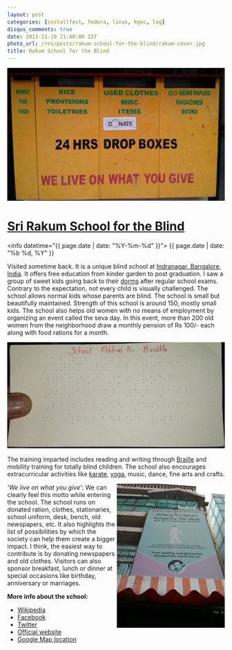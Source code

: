 ```yaml
---
layout: post
categories: [installfest, fedora, linux, kgec, lug]
disqus_comments: true
date: 2013-11-10 21:40:00 IST
photo_url: /res/posts/rakum-school-for-the-blind/rakum-cover.jpg
title: Rakum School for the Blind
---
```


![](/res/posts/rakum-school-for-the-blind/rakum.jpg)
# **[Sri Rakum School for the Blind](http://www.rakum.org/)**

<info datetime="{{ page.date | date: "%Y-%m-%d" }}">
  {{ page.date | date: "%b %d, %Y" }}
</info>

Visited sometime back. It is a unique blind school at [Indranagar, Bangalore, India](https://maps.google.com/maps?q=Rakum+Blind+School,+Bangalore,+Karnataka,+India&hl=en&sll=37.0625,-95.677068&sspn=46.409192,81.5625&oq=rakum+&t=m&z=17). It offers free education from kinder garden to post graduation. I saw a group of sweet kids going back to their [dorms](http://rakum.org/rakum_school/node/147) after regular school exams. Contrary to the expectation, not every child is visually challenged. The school allows normal kids whose parents are blind. The school is small but beautifully maintained. Strength of this school is around 150, mostly small kids. The school also helps old women with no means of employment by organizing an event called the seva day. In this event, more than 200 old women from the neighborhood draw a monthly pension of Rs 100/- each along with food rations for a month.

![](/res/posts/rakum-school-for-the-blind/braille.jpg)

The training imparted includes reading and writing through [Braille](http://en.wikipedia.org/wiki/Braille) and mobility training for totally blind children. The school also encourages extracurricular activities like [karate](http://rakum.org/rakum_school/node/135), [yoga](http://rakum.org/rakum_school/node/171), music, dance, fine arts and crafts.

<img src="/res/posts/rakum-school-for-the-blind/entrance.jpg" width="250" align="right">

*'We live on what you give'*: We can clearly feel this motto while entering the school. The school runs on donated ration, clothes, stationaries, school uniform, desk, bench, old newspapers, etc. It also highlights the list of possibilities by which the society can help them create a bigger impact. I think, the easiest way to contribute is by donating newspapers and old clothes. Visitors can also sponsor breakfast, lunch or dinner at special occasions like birthday, anniversary or marriages.

**More info about the school:**

- [Wikipedia](http://en.wikipedia.org/wiki/Sri_Rakum_School_for_the_Blind)
- [Facebook](https://www.facebook.com/Sri.Rakum.Blind.School)
- [Twitter](https://twitter.com/rakum)
- [Official website](http://www.rakum.org/)
- [Google Map location](https://maps.google.com/maps?q=Rakum+Blind+School,+Bangalore,+Karnataka,+India&hl=en&sll=37.0625,-95.677068&sspn=46.409192,81.5625&oq=rakum+&t=m&z=17)
